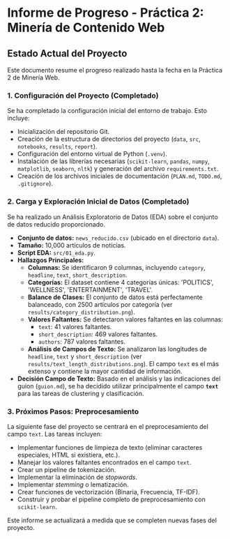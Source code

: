 # Informe de Progreso - Práctica 2: Minería de Contenido Web

## Estado Actual del Proyecto

Este documento resume el progreso realizado hasta la fecha en la Práctica 2 de Minería Web.

### 1. Configuración del Proyecto (Completado)

Se ha completado la configuración inicial del entorno de trabajo. Esto incluye:

- Inicialización del repositorio Git.
- Creación de la estructura de directorios del proyecto (`data`, `src`, `notebooks`, `results`, `report`).
- Configuración del entorno virtual de Python (`.venv`).
- Instalación de las librerías necesarias (`scikit-learn`, `pandas`, `numpy`, `matplotlib`, `seaborn`, `nltk`) y generación del archivo `requirements.txt`.
- Creación de los archivos iniciales de documentación (`PLAN.md`, `TODO.md`, `.gitignore`).

### 2. Carga y Exploración Inicial de Datos (Completado)

Se ha realizado un Análisis Exploratorio de Datos (EDA) sobre el conjunto de datos reducido proporcionado.

- **Conjunto de datos:** `news_reducido.csv` (ubicado en el directorio `data`).
- **Tamaño:** 10,000 artículos de noticias.
- **Script EDA:** `src/01_eda.py`.
- **Hallazgos Principales:**
    - **Columnas:** Se identificaron 9 columnas, incluyendo `category`, `headline`, `text`, `short_description`.
    - **Categorías:** El dataset contiene 4 categorías únicas: 'POLITICS', 'WELLNESS', 'ENTERTAINMENT', 'TRAVEL'.
    - **Balance de Clases:** El conjunto de datos está perfectamente balanceado, con 2500 artículos por categoría (ver `results/category_distribution.png`).
    - **Valores Faltantes:** Se detectaron valores faltantes en las columnas:
        - `text`: 41 valores faltantes.
        - `short_description`: 469 valores faltantes.
        - `authors`: 787 valores faltantes.
    - **Análisis de Campos de Texto:** Se analizaron las longitudes de `headline`, `text` y `short_description` (ver `results/text_length_distributions.png`). El campo `text` es el más extenso y contiene la mayor cantidad de información.
- **Decisión Campo de Texto:** Basado en el análisis y las indicaciones del guion (`guion.md`), se ha decidido utilizar principalmente el campo **`text`** para las tareas de clustering y clasificación.

### 3. Próximos Pasos: Preprocesamiento

La siguiente fase del proyecto se centrará en el preprocesamiento del campo `text`. Las tareas incluyen:

- Implementar funciones de limpieza de texto (eliminar caracteres especiales, HTML si existiera, etc.).
- Manejar los valores faltantes encontrados en el campo `text`.
- Crear un pipeline de tokenización.
- Implementar la eliminación de *stopwords*.
- Implementar *stemming* o lematización.
- Crear funciones de vectorización (Binaria, Frecuencia, TF-IDF).
- Construir y probar el pipeline completo de preprocesamiento con `scikit-learn`.

Este informe se actualizará a medida que se completen nuevas fases del proyecto. 
